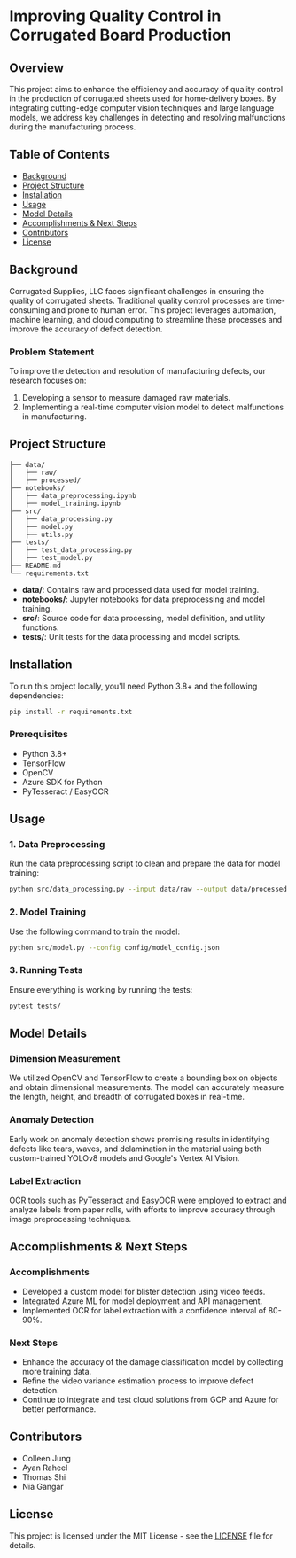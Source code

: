 
# Improving Quality Control in Corrugated Board Production

## Overview

This project aims to enhance the efficiency and accuracy of quality control in the production of corrugated sheets used for home-delivery boxes. By integrating cutting-edge computer vision techniques and large language models, we address key challenges in detecting and resolving malfunctions during the manufacturing process.

## Table of Contents

- [Background](#background)
- [Project Structure](#project-structure)
- [Installation](#installation)
- [Usage](#usage)
- [Model Details](#model-details)
- [Accomplishments & Next Steps](#accomplishments--next-steps)
- [Contributors](#contributors)
- [License](#license)

## Background

Corrugated Supplies, LLC faces significant challenges in ensuring the quality of corrugated sheets. Traditional quality control processes are time-consuming and prone to human error. This project leverages automation, machine learning, and cloud computing to streamline these processes and improve the accuracy of defect detection.

### Problem Statement

To improve the detection and resolution of manufacturing defects, our research focuses on:

1. Developing a sensor to measure damaged raw materials.
2. Implementing a real-time computer vision model to detect malfunctions in manufacturing.

## Project Structure

```
├── data/
│   ├── raw/
│   ├── processed/
├── notebooks/
│   ├── data_preprocessing.ipynb
│   ├── model_training.ipynb
├── src/
│   ├── data_processing.py
│   ├── model.py
│   ├── utils.py
├── tests/
│   ├── test_data_processing.py
│   ├── test_model.py
├── README.md
└── requirements.txt
```

- **data/**: Contains raw and processed data used for model training.
- **notebooks/**: Jupyter notebooks for data preprocessing and model training.
- **src/**: Source code for data processing, model definition, and utility functions.
- **tests/**: Unit tests for the data processing and model scripts.

## Installation

To run this project locally, you'll need Python 3.8+ and the following dependencies:

```bash
pip install -r requirements.txt
```

### Prerequisites

- Python 3.8+
- TensorFlow
- OpenCV
- Azure SDK for Python
- PyTesseract / EasyOCR

## Usage

### 1. Data Preprocessing

Run the data preprocessing script to clean and prepare the data for model training:

```bash
python src/data_processing.py --input data/raw --output data/processed
```

### 2. Model Training

Use the following command to train the model:

```bash
python src/model.py --config config/model_config.json
```

### 3. Running Tests

Ensure everything is working by running the tests:

```bash
pytest tests/
```

## Model Details

### Dimension Measurement

We utilized OpenCV and TensorFlow to create a bounding box on objects and obtain dimensional measurements. The model can accurately measure the length, height, and breadth of corrugated boxes in real-time.

### Anomaly Detection

Early work on anomaly detection shows promising results in identifying defects like tears, waves, and delamination in the material using both custom-trained YOLOv8 models and Google's Vertex AI Vision.

### Label Extraction

OCR tools such as PyTesseract and EasyOCR were employed to extract and analyze labels from paper rolls, with efforts to improve accuracy through image preprocessing techniques.

## Accomplishments & Next Steps

### Accomplishments

- Developed a custom model for blister detection using video feeds.
- Integrated Azure ML for model deployment and API management.
- Implemented OCR for label extraction with a confidence interval of 80-90%.

### Next Steps

- Enhance the accuracy of the damage classification model by collecting more training data.
- Refine the video variance estimation process to improve defect detection.
- Continue to integrate and test cloud solutions from GCP and Azure for better performance.

## Contributors

- Colleen Jung
- Ayan Raheel
- Thomas Shi
- Nia Gangar

## License

This project is licensed under the MIT License - see the [LICENSE](LICENSE) file for details.
